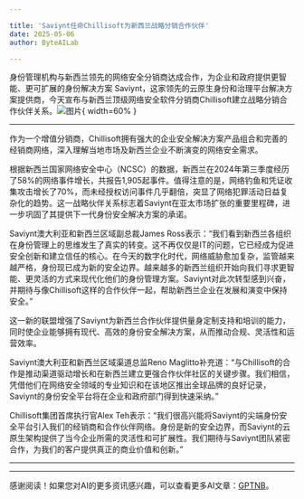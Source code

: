 ```yaml
---

title: 'Saviynt任命Chillisoft为新西兰战略分销合作伙伴'
date: 2025-05-06
author: ByteAILab

---
```


身份管理机构与新西兰领先的网络安全分销商达成合作，为企业和政府提供更智能、更可扩展的身份解决方案
Saviynt，这家领先的云原生身份和治理平台解决方案提供商，今天宣布与新西兰顶级网络安全软件分销商Chillisoft建立战略分销合作伙伴关系。![图片](https://ai-techpark.com/wp-content/uploads/Saviynt-Appoints.jpg){ width=60% }

---
作为一个增值分销商，Chillisoft拥有强大的企业安全解决方案产品组合和完善的经销商网络，深入理解当地市场及新西兰企业不断演变的网络安全需求。

根据新西兰国家网络安全中心（NCSC）的数据，新西兰在2024年第三季度经历了58%的网络事件增长，共报告1,905起事件。值得注意的是，网络钓鱼和凭证收集攻击增长了70%，而未经授权访问事件几乎翻倍，突显了网络犯罪活动日益复杂化的趋势。这一战略伙伴关系标志着Saviynt在亚太市场扩张的重要里程碑，进一步巩固了其提供下一代身份安全解决方案的承诺。

Saviynt澳大利亚和新西兰区域副总裁James Ross表示：“我们看到新西兰各组织在身份管理上的思维发生了真实的转变。这不再仅仅是IT的问题，它已经成为促进安全创新和建立信任的核心。在今天的数字化时代，网络威胁愈加复杂，监管越来越严格，身份现已成为新的安全边界。越来越多的新西兰组织开始向我们寻求更智能、更灵活的方式来现代化他们的身份管理方案。Saviynt对此次转型感到兴奋，并期待与像Chillisoft这样的合作伙伴一起，帮助新西兰企业在发展和演变中保持安全。”

这一新的联盟增强了Saviynt为新西兰合作伙伴提供量身定制支持和培训的能力，同时使企业能够拥有现代、高效的身份安全解决方案，从而推动合规、灵活性和运营效率。

Saviynt澳大利亚和新西兰区域渠道总监Reno Maglitto补充道：“与Chillisoft的合作是推动渠道驱动增长和在新西兰建立更强合作伙伴社区的关键步骤。我们相信，凭借他们在网络安全领域的专业知识和在该地区推出全球品牌的良好记录，Saviynt的身份安全平台将在企业和政府部门得到快速采纳。”

Chillisoft集团首席执行官Alex Teh表示：“我们很高兴能将Saviynt的尖端身份安全平台引入我们的经销商和合作伙伴网络。身份是新的安全边界，而Saviynt的云原生架构提供了当今企业所需的灵活性和可扩展性。我们期待与Saviynt团队紧密合作，为我们的客户提供真正的商业价值和创新。”

---
---
感谢阅读！如果您对AI的更多资讯感兴趣，可以查看更多AI文章：[GPTNB](https://gptnb.com)。